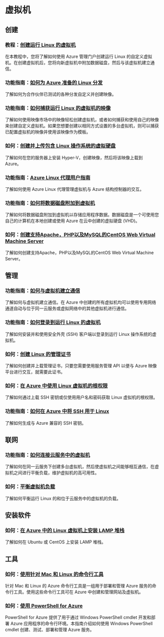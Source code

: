 <properties 
  pageTitle="Php-虚拟机 - Azure 微软云"
  metakeywords="" 
  description="" 
  services="" 
  documentationCenter="php" 
  authors="" 
  manager="Tiffena" 
  editor="EricChen"/>
<tags ms.service=""
    ms.date=""
    wacn.date="04/07/2016"
    />


<h1 id="menu-php-vmachines">虚拟机</h1>
<h2 id="header-0">创建</h2>
<h3>教程：<a href="/documentation/articles/virtual-machines-linux-portal-create/">创建运行 Linux 的虚拟机</a></h3>
<p>在本教程中，您将了解如何使用 Azure 管理门户创建运行 Linux 的自定义虚拟机。在创建虚拟机后，您将向新虚拟机中附加数据磁盘，然后与该虚拟机建立通信。</p>
<h3>功能指南：<a href="/documentation/articles/virtual-machines-linux-classic-create-upload-vhd/">如何为 Azure 准备的 Linux 分发</a></h3>
<p>了解如何为合作伙伴已测试的各种分发自定义并创建映像。</p>
<h3>功能指南：<a href="/documentation/articles/virtual-machines-linux-classic-capture-image/">如何捕获运行 Linux 的虚拟机的映像</a></h3>
<p>了解如何使用映像市场中的映像轻松创建虚拟机，或者如何捕获和使用自己的映像来创建自定义虚拟机。如果您想要创建以相同方式设置的多台虚拟机，则可以捕获已配置虚拟机的映像并使用该映像作为模板。</p>
<h3>如何：<a href="/documentation/articles/virtual-machines-linux-classic-create-upload-vhd/">创建并上传包含 Linux 操作系统的虚拟硬盘</a></h3>
<p>了解如何在您的服务器上安装 Hyper-V，创建映像，然后将该映像上载到 Azure。</p>
<h3>功能指南：<a href="/documentation/articles/virtual-machines-linux-agent-user-guide/">Azure Linux 代理用户指南</a></h3>
<p>了解如何使用 Azure Linux 代理管理虚拟机与 Azure 结构控制器的交互。</p>
<h3>功能指南：<a href="/documentation/articles/virtual-machines-linux-classic-attach-disk/">如何将数据磁盘附加到虚拟机</a></h3>
<p>了解如何将数据磁盘附加到虚拟机以存储应用程序数据。数据磁盘是一个可使用您自己的计算机在本地创建或使用 Azure 在云中创建的虚拟硬盘 (VHD)。</p>
<h3>如何：<a href="http://www.cnblogs.com/WilsonWu/archive/2012/12/13/2816122.html">创建支持Apache，PHP以及MySQL的CentOS Web Virtual Machine Server</a></h3>
<p>了解如何创建支持Apache，PHP以及MySQL的CentOS Web Virtual Machine Server。</p>
<h2 id="header-1">管理</h2>
<h3>功能指南：<a href="/documentation/articles/virtual-machines-linux-classic-setup-endpoints/">如何与虚拟机建立通信</a></h3>
<p>了解如何与虚拟机建立通信。在 Azure 中创建的所有虚拟机均可以使用专用网络通道自动与位于同一云服务或虚拟网络中的其他虚拟机进行通信。</p>
<h3>功能指南：<a href="/documentation/articles/virtual-machines-linux-classic-log-on/">如何登录到运行 Linux 的虚拟机</a></h3>
<p>了解如何安装并和使用安全外壳 (SSH) 客户端以登录到运行 Linux 操作系统的虚拟机。</p>
<h3>如何：<a href="/documentation/articles/linux-create-management-cert/">创建 Linux 的管理证书</a></h3>
<p>了解如何创建并上载管理证书，只要您需要使用服务管理 API 以便与 Azure 映像平台进行交互，就需要此证书。</p>
<h3>如何：<a href="/documentation/articles/virtual-machines-linux-use-root-privileges/">在 Azure 中使用 Linux 虚拟机的根权限</a></h3>
<p>了解如何通过上载 SSH 密钥或仅使用用户名和密码获取 Linux 虚拟机的根权限。</p>
<h3>功能指南：<a href="/documentation/articles/linux-use-ssh-key/">如何在 Azure 中将 SSH 用于 Linux</a></h3>
<p>了解如何生成与 Azure 兼容的 SSH 密钥。</p>
<h2 id="header-2">联网</h2>
<h3>功能指南：<a href="/documentation/articles/virtual-machines-connect-cloud-service/">如何连接云服务中的虚拟机</a></h3>
<p>了解如何在同一云服务下创建多台虚拟机，然后使虚拟机之间能够相互通信，在虚拟机之间进行平衡负载，维护虚拟机的高可用性。</p>
<h3>如何：<a href="/documentation/articles/virtual-machines-linux-load-balance/">平衡虚拟机负载</a></h3>
<p>了解如何平衡运行 Linux 的和位于云服务中的虚拟机的负载。</p>

<h2 id="header-3">安装软件</h2>
<h3>如何：<a href="/documentation/articles/virtual-machines-linux-install-lamp-stack/">在 Azure 中的 Linux 虚拟机上安装 LAMP 堆栈</a></h3>
<p>了解如何在 Ubuntu 或 CentOS 上安装 LAMP 堆栈。</p>
<!--
<h3>如何：<a href="/documentation/articles/store-mongodb-virtual-machines-linux-install-centos/">通过 Azure 在 CentOS Linux 虚拟机上安装 MongoDB</a></h3>
<p>了解如何使用 Azure 管理门户从市场中选择并安装 Linux 虚拟机、如何使用 SSH 或 PuTTY 连接到虚拟机以及如何在虚拟机上安装 MongoDB。</p>-->
<h2 id="header-4">工具</h2>
<h3>如何：<a href="/documentation/articles/xplat-cli-install/">使用针对 Mac 和 Linux 的命令行工具</a></h3>
<p>针对 Mac 和 Linux 的 Azure 命令行工具是一组用于部署和管理 Azure 服务的命令行工具。使用这些命令行工具可在 Azure 中创建和管理网站及虚拟机。</p>
<h3>如何：<a href="/documentation/articles/install-configure-powershell/">使用 PowerShell for Azure</a></h3>
<p>PowerShell for Azure 提供了用于通过 Windows PowerShell cmdlet 开发和部署 Azure 应用程序的命令行环境。本指南介绍如何使用 Windows PowerShell cmdlet 创建、测试、部署和管理 Azure 服务。</p>
